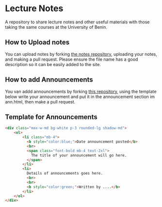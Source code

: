 # Lecture Notes

A repository to share lecture notes and other useful materials with those taking the same courses at the University of Benin.

## How to Upload notes

You can upload notes by forking [the notes repository](https://github.com/Osalotioman/notes), uploading your notes, and making a pull request. Please ensure the file name has a good description so it can be easily added to the site.

## How to add Announcements

You van addd announcements by forking [this repository](https://github.com/Osalotioman/Lecture_Notea), using the template below write your announcement and put it in the announcement section im ann.html, then make a pull request.

## Template for Announcements

```html
<div class="max-w-md bg-white p-3 rounded-lg shadow-md">
    <ol>
        <li class="mb-4">
          <b style="color:blue;">Date announcement posted</b>
          <br>
          <span class="font-bold mb-4 text-2xl">
            The title of your announcement will go here.
          </span>
        </li>
        <li>
          Details of announcements goes here.
          <br>
          <br>
          <b style="color:green;">Written by ....</b>
        </li>
    </ol>
</div>